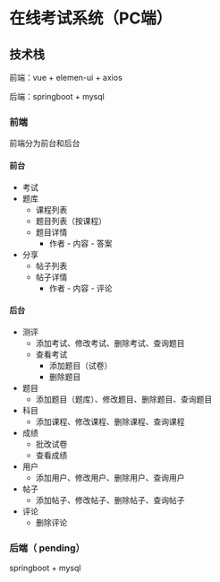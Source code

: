 # 在线考试系统（PC端）

## 技术栈

前端：vue + elemen-ui + axios

后端：springboot  + mysql

### 前端

前端分为前台和后台

#### 前台

- 考试
- 题库
  - 课程列表
  - 题目列表（按课程）
  - 题目详情
    - 作者 - 内容 - 答案
- 分享
  - 帖子列表
  - 帖子详情
    - 作者 - 内容 - 评论

#### 后台

- 测评
  - 添加考试、修改考试、删除考试、查询题目
  - 查看考试
    - 添加题目（试卷）
    - 删除题目
- 题目
  - 添加题目（题库）、修改题目、删除题目、查询题目
- 科目
  - 添加课程、修改课程、删除课程、查询课程
- 成绩
  - 批改试卷
  - 查看成绩
- 用户
  - 添加用户、修改用户、删除用户、查询用户
- 帖子
  - 添加帖子、修改帖子、删除帖子、查询帖子
- 评论
  - 删除评论

### 后端（ pending）

springboot + mysql





